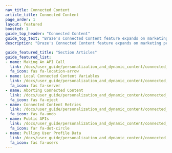 ```yaml
---
nav_title: Connected Content
article_title: Connected Content
page_order: 1
layout: featured
boosted: 1
guide_top_header: "Connected Content"
guide_top_text: "Braze's Connected Content feature expands on marketing personalization to boost customer engagement and conversions. This feature allows you to insert any information accessible via API directly into messages you send to users. Connected Content allows for pulling content either directly from your web server or from publicly accessible APIs. You can also use our Connected Content capabilities with our Technology Partners, like <b><a href='/docs/partners/data_augmentation/contextual_location/accuweather/'>AccuWeather</a></b> and <b><a href='/docs/partners/channel_extensions/localization/transifex/'>Transifex</a></b>!<br><br>In addition to the following articles listed, we also recommend checking out our <b><a href='https://learning.braze.com/connected-content'>Connected Content</a></b> Braze Learning course."
description: "Braze's Connected Content feature expands on marketing personalization to boost customer engagement and conversions. This feature allows you to insert any information accessible via API directly into messages you send to users."

guide_featured_title: "Section Articles"
guide_featured_list:
- name: Making An API Call
  link: /docs/user_guide/personalization_and_dynamic_content/connected_content/making_an_api_call/
  fa_icon: fas fa-location-arrow
- name: Local Connected Content Variables
  link: /docs/user_guide/personalization_and_dynamic_content/connected_content/local_connected_content_variables/
  fa_icon: fas fa-server
- name: Aborting Connected Content
  link: /docs/user_guide/personalization_and_dynamic_content/connected_content/aborting_connected_content/
  fa_icon: fas fa-eject
- name: Connected Content Retries
  link: /docs/user_guide/personalization_and_dynamic_content/connected_content/connected_content_retries/
  fa_icon: fas fa-undo
- name: Public APIs
  link: /docs/user_guide/personalization_and_dynamic_content/connected_content/public_apis/
  fa_icon: far fa-dot-circle
- name: Pulling User Profile Data
  link: /docs/user_guide/personalization_and_dynamic_content/connected_content/user_profile_fields_connected_content/
  fa_icon: fas fa-users
---
```


<br><br>

[16]: [success@braze.com](mailto:success@braze.com)
